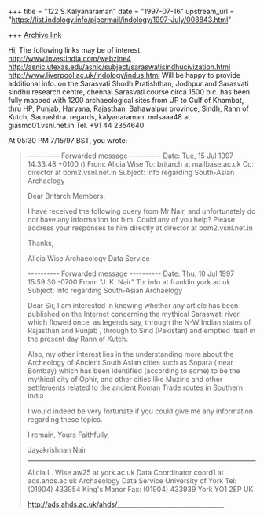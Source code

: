 +++
title = "122 S.Kalyanaraman"
date = "1997-07-16"
upstream_url = "https://list.indology.info/pipermail/indology/1997-July/008843.html"

+++
[Archive link](https://list.indology.info/pipermail/indology/1997-July/008843.html)

Hi,
The following links may be of interest:
http://www.investindia.com/webzine4
http://asnic.utexas.edu/asnic/subject/saraswatisindhucivization.html
http://www.liverpool.ac.uk/indology/indus.html
Will be happy to provide additional info. on the Sarasvati Shodh Pratishthan, Jodhpur
and Sarasvati sindhu research centre, chennai.Sarasvati course circa 1500 b.c. has
been fully mapped with 1200 archaeological sites from UP to Gulf of Khambat, thru HP, Punjab,
Haryana, Rajasthan, Bahawalpur province, Sindh, Rann of Kutch, Saurashtra.
regards,
kalyanaraman. mdsaaa48 at giasmd01.vsnl.net.in
Tel. +91 44 2354640

At 05:30 PM 7/15/97 BST, you wrote:
>
>
>---------- Forwarded message ----------
>Date: Tue, 15 Jul 1997 14:33:48 +0100 ()
>From: Alicia Wise <aw25 at york.ac.uk>
>To: britarch at mailbase.ac.uk
>Cc: director at bom2.vsnl.net.in
>Subject: Info regarding South-Asian Archaelogy
>
>
>Dear Britarch Members,
>
>I have received the following query from Mr Nair, and unfortunately do
>not have any information for him.  Could any of you help?  Please
>address your responses to him directly at director at bom2.vsnl.net.in
>
>Thanks,
>
>Alicia Wise
>Archaeology Data Service
>
>
>---------- Forwarded message ----------
>Date: Thu, 10 Jul 1997 15:59:30 -0700
>From: "J. K. Nair" <director at bom2.vsnl.net.in>
>To: info at franklin.york.ac.uk
>Subject: Info regarding South-Asian Archaelogy
>
>Dear Sir,
>I am interested in knowing whether any article has been published on the
>Internet concerning the mythical Saraswati river which flowed once, as
>legends say, through the  N-W Indian states of Rajasthan and Punjab ,
>through to Sind (Pakistan) and emptied itself in the present day Rann of
>Kutch.
>
>Also, my other interest lies in the understanding more about the
>Archeology of Ancient South Asian cities such as Sopara ( near Bombay)
>which has been identified (according to some) to be the mythical city of
>Ophir, and other cities like Muziris and other settlements related to
>the ancient Roman Trade routes in Southern India.
>
>I would indeed be very fortunate if you could give me any information
>regarding these topics.
>
>I remain,
>Yours Faithfully,
>
>Jayakrishnan Nair
>
>
>_____________________________________________________________
>
>Alicia L. Wise                            aw25 at york.ac.uk
>Data Coordinator                       coord1 at ads.ahds.ac.uk
>Archaeology Data Service
>University of York                     Tel:  (01904) 433954
>King's Manor                             Fax:  (01904) 433939
>York YO1 2EP
>UK
>
>http://ads.ahds.ac.uk/ahds/__________________________________
>
>
>
>
>
>
>
>




